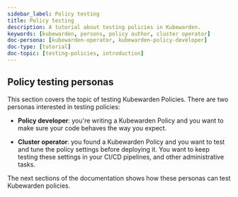 ```yaml
---
sidebar_label: Policy testing
title: Policy testing
description: A tutorial about testing policies in Kubewarden.
keywords: [kubewarden, persons, policy author, cluster operator]
doc-persona: [kubewarden-operator, kubewarden-policy-developer]
doc-type: [tutorial]
doc-topic: [testing-policies, introduction]
---
```


<head>
  <link rel="canonical" href="https://docs.kubewarden.io/tutorials/testing-policies/index"/>
</head>

## Policy testing personas

This section covers the topic of testing Kubewarden Policies.
There are two personas interested in testing policies:

- **Policy developer**: you're writing a Kubewarden Policy and you want to make sure your code behaves the way you expect.

- **Cluster operator**: you found a Kubewarden Policy and you want to test and tune the policy settings before deploying it.
You want to keep testing these settings in your CI/CD pipelines, and other administrative tasks.

The next sections of the documentation shows how these personas can test Kubewarden policies.
